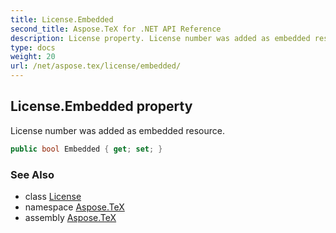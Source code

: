 ```yaml
---
title: License.Embedded
second_title: Aspose.TeX for .NET API Reference
description: License property. License number was added as embedded resource
type: docs
weight: 20
url: /net/aspose.tex/license/embedded/
---
```

## License.Embedded property

License number was added as embedded resource.

```csharp
public bool Embedded { get; set; }
```

### See Also

* class [License](../)
* namespace [Aspose.TeX](../../license/)
* assembly [Aspose.TeX](../../../)


